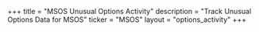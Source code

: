 +++
title = "MSOS Unusual Options Activity"
description = "Track Unusual Options Data for MSOS"
ticker = "MSOS"
layout = "options_activity"
+++

